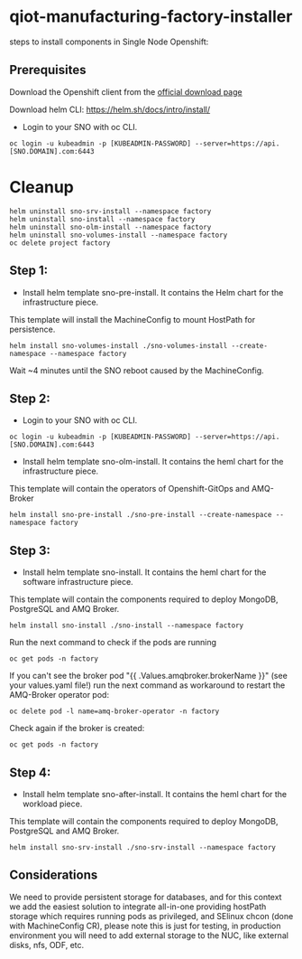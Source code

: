 # qiot-manufacturing-factory-installer

steps to install components in Single Node Openshift:

## Prerequisites

Download the Openshift client from the [official download page](https://access.redhat.com/downloads/content/290/ver=4.8/rhel---8/4.8.13/x86_64/product-software)

Download helm CLI: https://helm.sh/docs/intro/install/


- Login to your SNO with oc CLI.

```
oc login -u kubeadmin -p [KUBEADMIN-PASSWORD] --server=https://api.[SNO.DOMAIN].com:6443
```

# Cleanup

```
helm uninstall sno-srv-install --namespace factory
helm uninstall sno-install --namespace factory
helm uninstall sno-olm-install --namespace factory
helm uninstall sno-volumes-install --namespace factory
oc delete project factory
```

## Step 1:
- Install helm template sno-pre-install. It contains the Helm chart for the infrastructure piece.

This template will install the MachineConfig to mount HostPath for persistence.

```
helm install sno-volumes-install ./sno-volumes-install --create-namespace --namespace factory
```

Wait ~4 minutes until the SNO reboot caused by the MachineConfig.

## Step 2:

- Login to your SNO with oc CLI.

```
oc login -u kubeadmin -p [KUBEADMIN-PASSWORD] --server=https://api.[SNO.DOMAIN].com:6443
```

- Install helm template sno-olm-install. It contains the heml chart for the infrastructure piece.

This template will contain the operators of Openshift-GitOps and AMQ-Broker

```
helm install sno-pre-install ./sno-pre-install --create-namespace --namespace factory
```

## Step 3:

- Install helm template sno-install. It contains the heml chart for the software infrastructure piece.

This template will contain the components required to deploy MongoDB, PostgreSQL and AMQ Broker.

```
helm install sno-install ./sno-install --namespace factory
```

Run the next command to check if the pods are running

```
oc get pods -n factory
```

If you can't see the broker pod "{{ .Values.amqbroker.brokerName }}" (see your values.yaml file!) run the next command as workaround to restart the AMQ-Broker operator pod:

```
oc delete pod -l name=amq-broker-operator -n factory
```

Check again if the broker is created:
```
oc get pods -n factory
```

## Step 4:

- Install helm template sno-after-install. It contains the heml chart for the workload piece.

This template will contain the components required to deploy MongoDB, PostgreSQL and AMQ Broker.

```
helm install sno-srv-install ./sno-srv-install --namespace factory
```


## Considerations

We need to provide persistent storage for databases, and for this context we add the easiest solution to integrate all-in-one providing hostPath storage which requires running pods as privileged, and SElinux chcon (done with MachineConfig CR), please note this is just for testing, in production environment you will need to add external storage to the NUC, like external disks, nfs, ODF, etc.